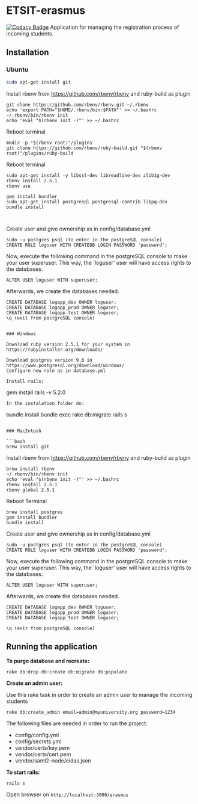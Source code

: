 # ETSIT-erasmus
[![Codacy Badge](https://api.codacy.com/project/badge/Grade/bccabf42125f4b20b005d05a68835527)](https://app.codacy.com/app/sonsoleslp/ETSIT-erasmus?utm_source=github.com&utm_medium=referral&utm_content=ging/ETSIT-erasmus&utm_campaign=Badge_Grade_Dashboard)
Application for managing the registration process of incoming students.

## Installation

### Ubuntu

```bash
sudo apt-get install git
```
Install rbenv from https://github.com/rbenv/rbenv and ruby-build as plugin

```
git clone https://github.com/rbenv/rbenv.git ~/.rbenv
echo 'export PATH="$HOME/.rbenv/bin:$PATH"' >> ~/.bashrc
~/.rbenv/bin/rbenv init
echo 'eval "$(rbenv init -)"' >> ~/.bashrc
```
Reboot terminal
```
mkdir -p "$(rbenv root)"/plugins
git clone https://github.com/rbenv/ruby-build.git "$(rbenv root)"/plugins/ruby-build
```
Reboot terminal
```
sudo apt-get install -y libssl-dev libreadline-dev zlib1g-dev
rbenv install 2.5.1
rbenv use 

gem install bundler
sudo apt-get install postgresql postgresql-contrib libpq-dev
bundle install



```
Create user and give ownership as in config/database.yml


```
sudo -u postgres psql (to enter in the postgreSQL console)  
CREATE ROLE loguser WITH CREATEDB LOGIN PASSWORD 'password';

```
Now, execute the following command in the postgreSQL console to make your user superuser. This way, the 'loguser' user will have access rights to the databases.

```
ALTER USER loguser WITH superuser;

```

Afterwards, we create the databases needed.

```
CREATE DATABASE logapp_dev OWNER loguser;
CREATE DATABASE logapp_prod OWNER loguser;
CREATE DATABASE logapp_test OWNER loguser;
\q (exit from postgreSQL console)
```


```

### Windows

Download ruby version 2.5.1 for your system in https://rubyinstaller.org/downloads/

Download postgres version 9.6 in https://www.postgresql.org/download/windows/
Configure new role as in database.yml

Install rails:
```
gem install rails -v 5.2.0
```
In the instalation folder do:

```
bundle install
bundle exec rake db:migrate
rails s
```

### MacIntosh

```bash
brew install git
```
Install rbenv from https://github.com/rbenv/rbenv and ruby-build as plugin

```
brew install rbenv
~/.rbenv/bin/rbenv init
echo 'eval "$(rbenv init -)"' >> ~/.bashrc
rbenv install 2.5.1
rbenv global 2.5.1
```

Reboot Terminal
```
brew install postgres
gem install bundler
bundle install

```
Create user and give ownership as in config/database.yml


```
sudo -u postgres psql (to enter in the postgreSQL console)  
CREATE ROLE loguser WITH CREATEDB LOGIN PASSWORD 'password';

```
Now, execute the following command in the postgreSQL console to make your user superuser. This way, the 'loguser' user will have access rights to the databases.

```
ALTER USER loguser WITH superuser;

```

Afterwards, we create the databases needed.

```
CREATE DATABASE logapp_dev OWNER loguser;
CREATE DATABASE logapp_prod OWNER loguser;
CREATE DATABASE logapp_test OWNER loguser;

\q (exit from postgreSQL console)
```

## Running the application

**To purge database and recreate:**
```
rake db:drop db:create db:migrate db:populate
```

**Create an admin user:**

Use this rake task in order to create an admin user to manage the incoming students
```
rake db:create_admin email=admin@myuniversity.org password=1234
```

The following files are needed in order to run the project: 
- config/config.yml
- config/secrets.yml
- vendor/certs/key.pem
- vendor/certs/cert.pem
- vendor/saml2-node/eidas.json

**To start rails:**
```
rails s
```
Open browser on `http://localhost:3000/erasmus`

